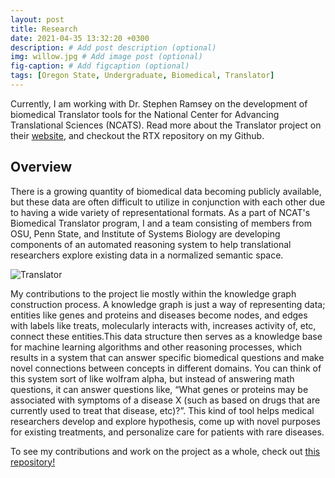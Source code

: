 ```yaml
---
layout: post
title: Research
date: 2021-04-35 13:32:20 +0300
description: # Add post description (optional)
img: willow.jpg # Add image post (optional)
fig-caption: # Add figcaption (optional)
tags: [Oregon State, Undergraduate, Biomedical, Translator]
---
```

Currently, I am working with Dr. Stephen Ramsey on the development of biomedical Translator tools for the National Center for Advancing Translational Sciences (NCATS). Read more about the Translator project on their [website](https://ncats.nih.gov/translator/about), and checkout the RTX repository on my Github.

## Overview
There is a growing quantity of biomedical data becoming publicly available, but these data are often difficult to utilize in conjunction with each other due to having a wide variety of representational formats. As a part of NCAT's Biomedical Translator program, I and a team consisting of members from OSU, Penn State, and Institute of Systems Biology are developing components of an automated reasoning system to help translational researchers explore existing data in a normalized semantic space. 

![Translator]({{site.baseurl}}/assets/img/translator-graphic.jpg)

My contributions to the project lie mostly within the knowledge graph construction process. A knowledge graph is just a way of representing data; entities like genes and proteins and diseases become nodes, and edges with labels like treats, molecularly interacts with, increases activity of, etc, connect these entities.This data structure then serves as a knowledge base for machine learning algorithms and other reasoning processes, which results in a system that can answer specific biomedical questions and make novel connections between concepts in different domains. You can think of this system sort of like wolfram alpha, but instead of answering math questions, it can answer questions like, “What genes or proteins may be associated with symptoms of a disease X (such as based on drugs that are currently used to treat that disease, etc)?”. This kind of tool helps medical researchers develop and explore hypothesis, come up with novel purposes for existing treatments, and personalize care for patients with rare diseases.

To see my contributions and work on the project as a whole, check out [this repository!](https://github.com/RTXteam/RTX)
